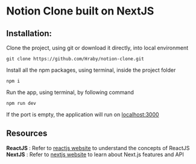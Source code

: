 # Notion Clone built on NextJS

## Installation:
Clone the project, using git or download it directly, into local environment
```terminal
git clone https://github.com/Hraby/notion-clone.git
```
Install all the npm packages, using terminal, inside the project folder
```terminal
npm i
```
Run the app, using terminal, by following command
```terminal
npm run dev
```
If the port is empty, the application will run on [localhost:3000](http://localhost:3000)

## Resources
<b>ReactJS</b> : Refer to [reactjs website](https://reactjs.org/) to understand the concepts of ReactJS
<br><b>NextJS</b> : Refer to [nextjs website](https://nextjs.org/docs) to  learn about Next.js features and API